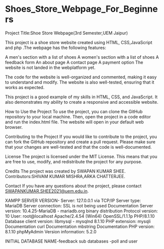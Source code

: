 # Shoes_Store_Webpage_For_Beginners

Project Title:Shoe Store Webpage(3rd Semester,UEM Jaipur)

This project is a shoe store website created using HTML, CSS,JavaScript and php .The webpage has the following features:

A men's section with a list of shoes
A women's section with a list of shoes
A feedback form
An about page
A contact page
A payment option
The website is not landed in the webplatform yet.

The code for the website is well-organized and commented, making it easy to understand and modify. The website is also well-tested, ensuring that it works as expected.

This project is a good example of my skills in HTML, CSS, and JavaScript. It also demonstrates my ability to create a responsive and accessible website.

How to Use the Project
To use the project, you can clone the GitHub repository to your local machine. Then, open the project in a code editor and run the index.html file. The website will open in your default web browser.

Contributing to the Project
If you would like to contribute to the project, you can fork the GitHub repository and create a pull request. Please make sure that your changes are well-tested and that the code is well-documented.

License
The project is licensed under the MIT License. This means that you are free to use, modify, and redistribute the project for any purpose.

Credits
The project was created by SWAPAN KUMAR SHEE.
Contributors:SHIVAM KUMAR MISHRA,ARKA CHATTERJEE.

Contact
If you have any questions about the project, please contact SWAPANKUMAR.SHEE2021@uem.edu.in.

XAMPP SERVER VERSION-
Server: 127.0.0.1 via TCP/IP
Server type: MariaDB
Server connection: SSL is not being used Documentation
Server version: 10.4.25-MariaDB - mariadb.org binary distribution
Protocol version: 10
User: root@localhost
Apache/2.4.54 (Win64) OpenSSL/1.1.1p PHP/8.1.10
Database client version: libmysql - mysqlnd 8.1.10
PHP extension: mysqli Documentation curl Documentation mbstring Documentation
PHP version: 8.1.10
phpMyAdmin
Version information: 5.2.0


INITIAL DATABASE NAME-feedback
sub databases -poll and user
